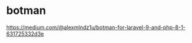 # botman

<!-- Contenuto migrato da _docs/botman.txt -->

https://medium.com/@alexmlndz1u/botman-for-laravel-9-and-php-8-1-631725332d3e
